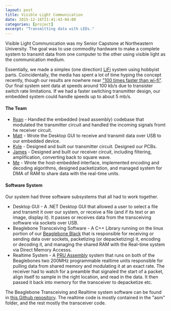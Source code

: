 ```yaml
---
layout: post
title: Visible Light Communication
date: 2015-12-16T21:41:43-04:00
categories: [project]
excerpt: "Transmitting data with LEDs."
---
```


Visible Light Communication was my Senior Capstone at Northeastern University. The goal was to use commodity hardware to make a complete system to transmit data from one computer to the other using visible light as the communication medium. 

Essentially, we made a simplex (one direction) [LiFi](https://en.wikipedia.org/wiki/Li-Fi) system using hobbyist parts. Coincidentally, the media has spent a lot of time hyping the concept recently, though our results are nowhere near ["100 times faster than wi-fi"](http://www.bbc.com/news/technology-34942685). Our final system sent data at speeds around 100 kb/s due to transister switch rate limitations. If we had a faster switching transmitter design, our embedded system could handle speeds up to about 5 mb/s.

#### The Team ####

* [Ryan](https://www.linkedin.com/in/ryan-nutile-812814100) - Handled the embedded (read assembly) codebase that modulated the transmitter circuit and handled the incoming signals fromt he receiver circuit.
* [Matt](https://www.linkedin.com/in/matt-schroer-707b7654) - Wrote the Desktop GUI to receive and transmit data over USB to our embedded device.
* [Kyle](https://www.linkedin.com/in/kylebradleyece) - Designed and built our transmitter circuit. Designed our PCBs. 
* [James](https://www.linkedin.com/in/james-croci-b463b971) - Designed and built our receiver circuit, including filtering, amplification, converting back to square wave. 
* [Me](http://bencaine.me) - Wrote the host-embedded interface, implemented encoding and decoding algorithms, designed packetization, and managed system for DMA of RAM to share data with the real-time units. 

#### Software System ####

Our system had three software subsystems that all had to work together. 

* Desktop GUI - A .NET Desktop GUI that allowed a user to select a file and transmit it over our system, or receive a file (and if its text or an image, display it). It passes or receives data from the transceiving software via sockets over USB.
* Beaglebone Transceiving Software - A C++ Library running on the linux portion of our [Beaglebone Black](http://beagleboard.org/bone) that is responsible for receiving or sending data over sockets, packetizing (or depacketizing) it, encoding or decoding it, and managing the shared RAM with the Real-time system via Direct Memory Accesss.
* Realtime System - A [PRU Assembly](http://processors.wiki.ti.com/index.php/PRU_Assembly_Instructions) system that runs on both of the Beaglebones two 200MHz programmable realtime units responsible for pulling data from shared memory and modulating it at an exact rate. The receiver had to watch for a preamble that signaled the start of a packet, align itself to sample in the right location, and read in the data. It then passed it back into memory for the transceiver to depacketize etc.

The Beaglebone Transceiving and Realtime system software can be found in [this Github repository](https://github.com/bcaine/VLC-Transceiver). The realtime code is mostly contained in the "asm" folder, and the rest mostly the transceiver code. 